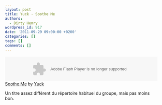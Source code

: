 ```yaml
---
layout: post
title: Yuck - Soothe Me
authors:
  - Dirty Henry
wordpress_id: 917
date: '2011-09-29 09:00:00 +0200'
categories: []
tags: []
comments: []
---
```

<object height="81" width="100%"><param name="movie" value="http://player.soundcloud.com/player.swf?url=http%3A%2F%2Fapi.soundcloud.com%2Ftracks%2F24120124&"></param><param name="allowscriptaccess" value="always"></param><embed allowscriptaccess="always" height="81" src="http://player.soundcloud.com/player.swf?url=http%3A%2F%2Fapi.soundcloud.com%2Ftracks%2F24120124&" type="application/x-shockwave-flash" width="100%"></embed></object><span><a href="http://soundcloud.com/yuck/soothe-me">Soothe Me</a> by <a href="http://soundcloud.com/yuck">Yuck</a></span>

Un titre assez différent du répertoire habituel du groupe, mais pas moins bon.
